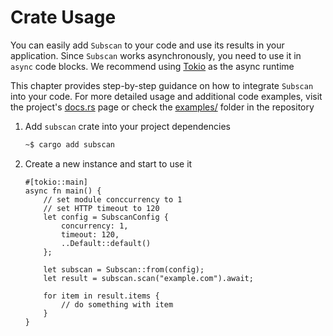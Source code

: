 # Crate Usage

You can easily add `Subscan` to your code and use its results in your application. Since `Subscan` works asynchronously, you need to use it in `async` code blocks. We recommend using [Tokio](https://tokio.rs/) as the async runtime

This chapter provides step-by-step guidance on how to integrate `Subscan` into your code. For more detailed usage and additional code examples, visit the project's [docs.rs](https://docs.rs/subscan/latest/subscan/) page or check the [examples/](https://github.com/eredotpkfr/subscan/tree/main/examples) folder in the repository

1. Add `subscan` crate into your project dependencies

   ```bash
   ~$ cargo add subscan
   ```

2. Create a new instance and start to use it

   ```rust,ignore
   #[tokio::main]
   async fn main() {
       // set module conccurrency to 1
       // set HTTP timeout to 120
       let config = SubscanConfig {
           concurrency: 1,
           timeout: 120,
           ..Default::default()
       };

       let subscan = Subscan::from(config);
       let result = subscan.scan("example.com").await;

       for item in result.items {
           // do something with item
       }
   }
   ```
